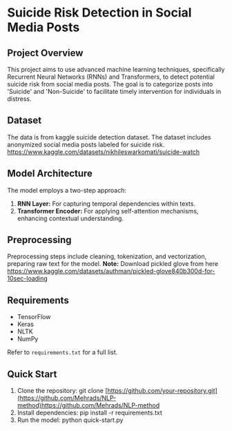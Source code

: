 # Suicide Risk Detection in Social Media Posts

## Project Overview
This project aims to use advanced machine learning techniques, specifically Recurrent Neural Networks (RNNs) and Transformers, to detect potential suicide risk from social media posts. The goal is to categorize posts into 'Suicide' and 'Non-Suicide' to facilitate timely intervention for individuals in distress.

## Dataset
The data is from kaggle suicide detection dataset. The dataset includes anonymized social media posts labeled for suicide risk. https://www.kaggle.com/datasets/nikhileswarkomati/suicide-watch

## Model Architecture
The model employs a two-step approach:
1. **RNN Layer:** For capturing temporal dependencies within texts.
2. **Transformer Encoder:** For applying self-attention mechanisms, enhancing contextual understanding.

## Preprocessing
Preprocessing steps include cleaning, tokenization, and vectorization, preparing raw text for the model.
**Note:** Download pickled glove from here https://www.kaggle.com/datasets/authman/pickled-glove840b300d-for-10sec-loading

## Requirements
- TensorFlow
- Keras
- NLTK
- NumPy

Refer to `requirements.txt` for a full list.

## Quick Start
1. Clone the repository: git clone [https://github.com/your-repository.git](https://github.com/Mehrads/NLP-method)https://github.com/Mehrads/NLP-method
2. Install dependencies: pip install -r requirements.txt
3. Run the model: python quick-start.py





